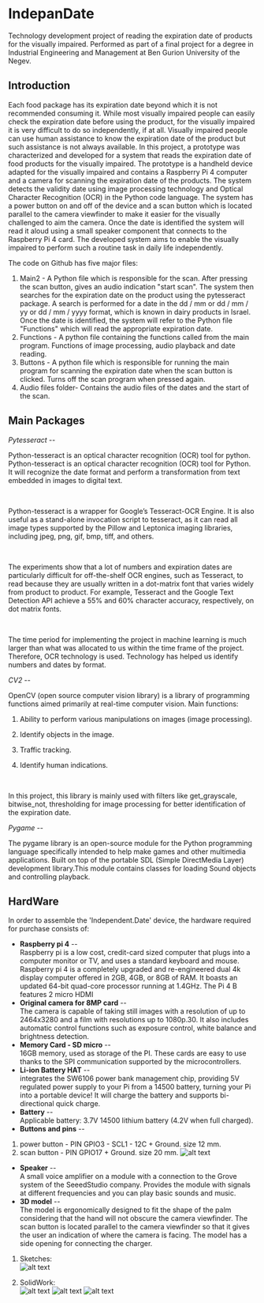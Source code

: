 # IndepanDate


Technology development project of reading the expiration date of products for the visually impaired. Performed as part of a final project for a degree in Industrial Engineering and Management at Ben Gurion University of the Negev.     

## Introduction

Each food package has its expiration date beyond which it is not recommended consuming it. While most visually impaired people can easily check the expiration date before using the product, for the visually impaired it is very difficult to do so independently, if at all. Visually impaired people can use human assistance to know the expiration date of the product but such assistance is not always available.
In this project, a prototype was characterized and developed for a system that reads the expiration date of food products for the visually impaired. The prototype is a handheld device adapted for the visually impaired and contains a Raspberry Pi 4 computer and a camera for scanning the expiration date of the products. The system detects the validity date using image processing technology and Optical Character Recognition (OCR) in the Python code language. The system has a power button on and off of the device and a scan button which is located parallel to the camera viewfinder to make it easier for the visually challenged to aim the camera. Once the date is identified the system will read it aloud using a small speaker component that connects to the Raspberry Pi 4 card. The developed system aims to enable the visually impaired to perform such a routine task in daily life independently.

The code on Github has five major files:

1. Main2 - A Python file which is responsible for the scan. After pressing the scan button, gives an audio indication "start scan". The system then searches for the expiration date on the product using the pytesseract package. A search is performed for a date in the dd / mm or dd / mm / yy or dd / mm / yyyy format, which is known in dairy products in Israel. Once the date is identified, the system will refer to the Python file "Functions" which will read the appropriate expiration date.
2. Functions - A python file containing the functions called from the main program. Functions of image processing, audio playback and date reading.
3. Buttons - A python file which is responsible for running the main program for scanning the expiration date when the scan button is clicked. Turns off the scan program when pressed again.
4. Audio files folder- Contains the audio files of the dates and the start of the scan.



## Main Packages

 

*Pytesseract* -- <br>

Python-tesseract is an optical character recognition (OCR) tool for python. Python-tesseract is an optical character recognition (OCR) tool for Python. It will recognize the date format and perform a transformation from text embedded in images to digital text.

<br>

Python-tesseract is a wrapper for Google’s Tesseract-OCR Engine. It is also useful as a stand-alone invocation script to tesseract, as it can read all image types supported by the Pillow and Leptonica imaging libraries, including jpeg, png, gif, bmp, tiff, and others.

<br>

The experiments show that a lot of numbers and expiration dates are particularly difficult for off-the-shelf OCR engines, such as Tesseract, to read because they are usually written in a dot-matrix font that varies widely from product to product. For example, Tesseract and the Google Text Detection API achieve a 55% and 60% character accuracy, respectively, on dot matrix fonts.

<br>

The time period for implementing the project in machine learning is much larger than what was allocated to us within the time frame of the project. Therefore, OCR technology is used. Technology has helped us identify numbers and dates by format.

*CV2* -- <br>

OpenCV (open source computer vision library) is a library of programming functions aimed primarily at real-time computer vision. Main functions:

1. Ability to perform various manipulations on images (image processing).

2. Identify objects in the image.

3. Traffic tracking.

4. Identify human indications.

<br>

In this project, this library is mainly used with filters like get_grayscale, bitwise_not, thresholding for image processing for better identification of the expiration date.

 *Pygame* -- <br>

The pygame library is an open-source module for the Python programming language specifically intended to help make games and other multimedia applications. Built on top of the portable SDL (Simple DirectMedia Layer) development library.This module contains classes for loading Sound objects and controlling playback.

## HardWare

In order to assemble the 'Independent.Date' device, the hardware required for purchase consists of:

* **Raspberry pi 4** --<br>
Raspberry pi is a low cost, credit-card sized computer that plugs into a computer monitor or TV, and uses a standard keyboard and mouse. Raspberry pi 4 is a completely upgraded and re-engineered dual 4k display computer offered in 2GB, 4GB, or 8GB of RAM. It boasts an updated 64-bit quad-core processor running at 1.4GHz. The Pi 4 B features 2 micro HDMI 
* **Original camera for 8MP card** -- <br>
The camera is capable of taking still images with a resolution of up to 2464x3280 and a film with resolutions up to 1080p.30. It also includes automatic control functions such as exposure control, white balance and brightness detection.
* **Memory Card - SD micro** --<br>
16GB memory, used as storage of the PI. These cards are easy to use thanks to the SPI communication supported by the microcontrollers.
* **Li-ion Battery HAT** -- <br>
integrates the SW6106 power bank management chip, providing 5V regulated power supply to your Pi from a 14500 battery, turning your Pi into a portable device! It will charge the battery and supports bi-directional quick charge.
* **Battery** -- <br>
Applicable battery: 3.7V 14500 lithium battery (4.2V when full charged).
* **Buttons and pins** --<br>
1. power button - PIN GPIO3 - SCL1 - 12C + Ground. size 12 mm.
2. scan button - PIN GPIO17 + Ground. size 20 mm.
![alt text](https://i.ibb.co/McQGrHj/PINS.jpg)
* **Speaker** -- <br>
A small voice amplifier on a module with a connection to the Grove system of the SeeedStudio company.
Provides the module with signals at different frequencies and you can play basic sounds and music.
* **3D model** -- <br> 
The model is ergonomically designed to fit the shape of the palm considering that the hand will not obscure the camera viewfinder. The scan button is located parallel to the camera viewfinder so that it gives the user an indication of where the camera is facing. The model has a side opening for connecting the charger.
1. Sketches: <br>
![alt text](https://i.ibb.co/Gc2XyZC/image.png)

2. SolidWork: <br>
![alt text](https://i.ibb.co/BCc5RRB/PHOTO-2022-06-10-13-45-01.jpg)
![alt text](https://i.ibb.co/smZkF0z/PHOTO-2022-06-10-13-45-02.jpg)
![alt text](https://i.ibb.co/ysH3v08/PHOTO-2022-06-10-13-45-02-1.jpg)
